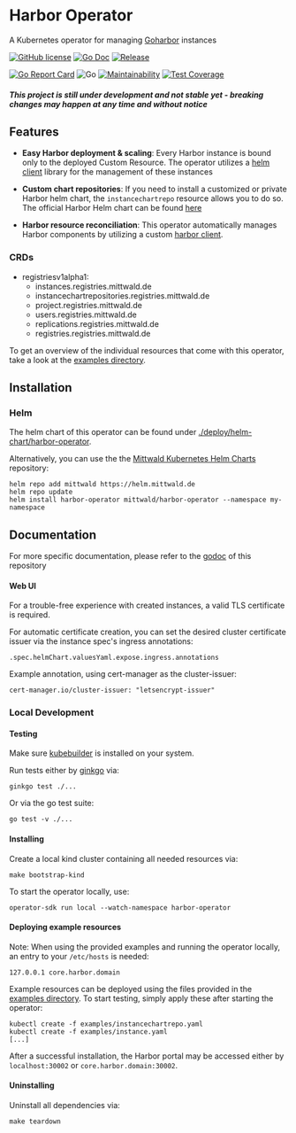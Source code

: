 # Harbor Operator

A Kubernetes operator for managing [Goharbor](https://github.com/goharbor/harbor) instances

[![GitHub license](https://img.shields.io/github/license/mittwald/harbor-operator.svg?style=flat-square)](https://github.com/mittwald/harbor-operator/blob/master/LICENSE)
[![Go Doc](https://img.shields.io/badge/godoc-reference-blue.svg?style=flat-square)](https://pkg.go.dev/github.com/mittwald/harbor-operator)
[![Release](https://img.shields.io/github/release/mittwald/harbor-operator.svg?style=flat-square)](https://github.com/mittwald/harbor-operator/releases/latest)

[![Go Report Card](https://goreportcard.com/badge/github.com/mittwald/harbor-operator?style=flat-square)](https://goreportcard.com/badge/github.com/mittwald/harbor-operator)
![Go](https://github.com/mittwald/harbor-operator/workflows/Go/badge.svg?branch=master)
[![Maintainability](https://api.codeclimate.com/v1/badges/6208714b76fca48ea633/maintainability)](https://codeclimate.com/github/mittwald/harbor-operator/maintainability)
[![Test Coverage](https://api.codeclimate.com/v1/badges/6208714b76fca48ea633/test_coverage)](https://codeclimate.com/github/mittwald/harbor-operator/test_coverage)

##### This project is still under development and not stable yet - breaking changes may happen at any time and without notice
## Features
- **Easy Harbor deployment & scaling**: Every Harbor instance is bound only to the deployed Custom Resource.
The operator utilizes a [helm client](https://github.com/mittwald/go-helm-client) library for the management of these instances

- **Custom chart repositories**: If you need to install a customized or private Harbor helm chart, the
 `instancechartrepo` resource allows you to do so. The official Harbor Helm chart can be found [here](https://github.com/goharbor/harbor-helm)

- **Harbor resource reconciliation**: This operator automatically manages Harbor components by utilizing
 a custom [harbor client](https:/github.com/mittwald/goharbor-client).

### CRDs
- registriesv1alpha1:
    - instances.registries.mittwald.de
    - instancechartrepositories.registries.mittwald.de
    - project.registries.mittwald.de
    - users.registries.mittwald.de
    - replications.registries.mittwald.de
    - registries.registries.mittwald.de
    
To get an overview of the individual resources that come with this operator, take a look at the [examples directory](./config/samples).

## Installation
### Helm
The helm chart of this operator can be found under [./deploy/helm-chart/harbor-operator](./deploy/helm-chart/harbor-operator).

Alternatively, you can use the the [Mittwald Kubernetes Helm Charts](https://github.com/mittwald/helm-charts) repository:
```shell script
helm repo add mittwald https://helm.mittwald.de
helm repo update
helm install harbor-operator mittwald/harbor-operator --namespace my-namespace
```

## Documentation
For more specific documentation, please refer to the [godoc](https://pkg.go.dev/github.com/mittwald/harbor-operator) of this repository

#### Web UI
For a trouble-free experience with created instances, a valid TLS certificate is required.

For automatic certificate creation, you can set the desired cluster certificate issuer via the instance spec's
ingress annotations:
 
`.spec.helmChart.valuesYaml.expose.ingress.annotations`

Example annotation, using cert-manager as the cluster-issuer: 

`cert-manager.io/cluster-issuer: "letsencrypt-issuer"`

### Local Development

#### Testing

Make sure [kubebuilder](https://book-v1.book.kubebuilder.io/getting_started/installation_and_setup.html) is installed on your system.

Run tests either by [ginkgo](http://onsi.github.io/ginkgo/#getting-ginkgo) via:
``` shell script
ginkgo test ./...
```
Or via the go test suite:
``` shell script
go test -v ./...
```


#### Installing
Create a local kind cluster containing all needed resources via:

```shell script
make bootstrap-kind
```

To start the operator locally, use:

```shell script
operator-sdk run local --watch-namespace harbor-operator
```

#### Deploying example resources

Note: When using the provided examples and running the operator locally, an entry to your `/etc/hosts` is
 needed:
```shell script
127.0.0.1 core.harbor.domain 
```

Example resources can be deployed using the files provided in the [examples directory](./config/examples).
To start testing, simply apply these after starting the operator:

```
kubectl create -f examples/instancechartrepo.yaml
kubectl create -f examples/instance.yaml
[...]
```

After a successful installation, the Harbor portal
may be accessed either by `localhost:30002` or `core.harbor.domain:30002`. 

#### Uninstalling

Uninstall all dependencies via:
```shell script
make teardown
```
